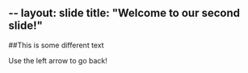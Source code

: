 --
layout: slide
title: "Welcome to our second slide!"
---
##This is some different text

Use the left arrow to go back!
